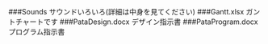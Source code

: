 ###Sounds
サウンドいろいろ(詳細は中身を見てください)
###Gantt.xlsx
ガントチャートです
###PataDesign.docx
デザイン指示書
###PataProgram.docx
プログラム指示書
